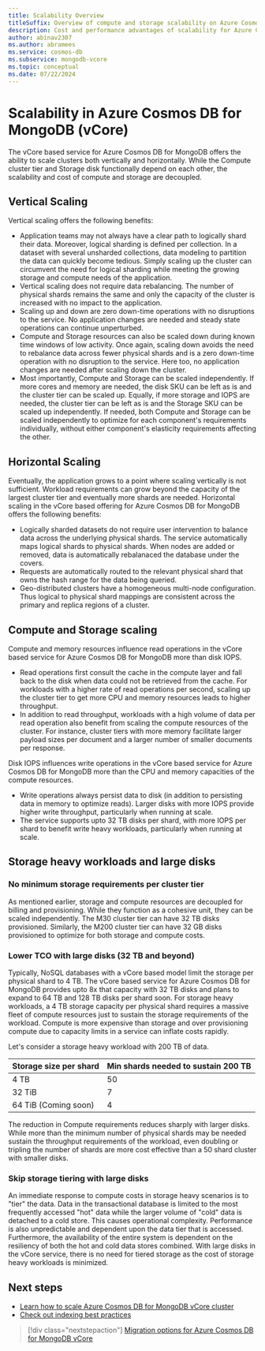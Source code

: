 ```yaml
---
title: Scalability Overview
titleSuffix: Overview of compute and storage scalability on Azure Cosmos DB for MongoDB vCore
description: Cost and performance advantages of scalability for Azure Cosmos DB for MongoDB vCore
author: abinav2307
ms.author: abramees
ms.service: cosmos-db
ms.subservice: mongodb-vcore
ms.topic: conceptual
ms.date: 07/22/2024
---
```


# Scalability in Azure Cosmos DB for MongoDB (vCore)

The vCore based service for Azure Cosmos DB for MongoDB offers the ability to scale clusters both vertically and horizontally. While the Compute cluster tier and Storage disk functionally depend on each other, the scalability and cost of compute and storage are decoupled.

## Vertical Scaling
Vertical scaling offers the following benefits:
- Application teams may not always have a clear path to logically shard their data. Moreover, logical sharding is defined per collection. In a dataset with several unsharded collections, data modeling to partition the data can quickly become tedious. Simply scaling up the cluster can circumvent the need for logical sharding while meeting the growing storage and compute needs of the application.
- Vertical scaling does not require data rebalancing. The number of physical shards remains the same and only the capacity of the cluster is increased with no impact to the application.
- Scaling up and down are zero down-time operations with no disruptions to the service. No application changes are needed and steady state operations can continue unperturbed.
- Compute and Storage resources can also be scaled down during known time windows of low activity. Once again, scaling down avoids the need to rebalance data across fewer physical shards and is a zero down-time operation with no disruption to the service. Here too, no application changes are needed after scaling down the cluster.
- Most importantly, Compute and Storage can be scaled independently. If more cores and memory are needed, the disk SKU can be left as is and the cluster tier can be scaled up. Equally, if more storage and IOPS are needed, the cluster tier can be left as is and the Storage SKU can be scaled up independently. If needed, both Compute and Storage can be scaled independently to optimize for each component's requirements individually, without either component's elasticity requirements affecting the other.


## Horizontal Scaling
Eventually, the application grows to a point where scaling vertically is not sufficient. Workload requirements can grow beyond the capacity of the largest cluster tier and eventually more shards are needed. Horizontal scaling in the vCore based offering for Azure Cosmos DB for MongoDB offers the following benefits:
- Logically sharded datasets do not require user intervention to balance data across the underlying physical shards. The service automatically maps logical shards to physical shards. When nodes are added or removed, data is automatically rebalanaced the database under the covers.
- Requests are automatically routed to the relevant physical shard that owns the hash range for the data being queried.
- Geo-distributed clusters have a homogeneous multi-node configuration. Thus logical to physical shard mappings are consistent across the primary and replica regions of a cluster.


## Compute and Storage scaling
Compute and memory resources influence read operations in the vCore based service for Azure Cosmos DB for MongoDB more than disk IOPS. 
- Read operations first consult the cache in the compute layer and fall back to the disk when data could not be retrieved from the cache. For workloads with a higher rate of read operations per second, scaling up the cluster tier to get more CPU and memory resources leads to higher throughput.
- In addition to read throughput, workloads with a high volume of data per read operation also benefit from scaling the compute resources of the cluster. For instance, cluster tiers with more memory facilitate larger payload sizes per document and a larger number of smaller documents per response.

Disk IOPS influences write operations in the vCore based service for Azure Cosmos DB for MongoDB more than the CPU and memory capacities of the compute resources.
- Write operations always persist data to disk (in addition to persisting data in memory to optimize reads). Larger disks with more IOPS provide higher write throughput, particularly when running at scale.
- The service supports upto 32 TB disks per shard, with more IOPS per shard to benefit write heavy workloads, particularly when running at scale.


## Storage heavy workloads and large disks
### No minimum storage requirements per cluster tier
As mentioned earlier, storage and compute resources are decoupled for billing and provisioning. While they function as a cohesive unit, they can be scaled independently. The M30 cluster tier can have 32 TB disks provisioned. Similarly, the M200 cluster tier can have 32 GB disks provisioned to optimize for both storage and compute costs. 

### Lower TCO with large disks (32 TB and beyond)
Typically, NoSQL databases with a vCore based model limit the storage per physical shard to 4 TB. The vCore based service for Azure Cosmos DB for MongoDB provides upto 8x that capacity with 32 TB disks and plans to expand to 64 TB and 128 TB disks per shard soon. For storage heavy workloads, a 4 TB storage capacity per physical shard requires a massive fleet of compute resources just to sustain the storage requirements of the workload. Compute is more expensive than storage and over provisioning compute due to capacity limits in a service can inflate costs rapidly. 

Let's consider a storage heavy workload with 200 TB of data.

| Storage size per shard | Min shards needed to sustain 200 TB | 
|------------------------|-------------------------------------|
| 4 TB                   | 50                                  | 
| 32 TiB                 | 7                                   | 
| 64 TiB (Coming soon)   | 4                                   | 

The reduction in Compute requirements reduces sharply with larger disks. While more than the minimum number of physical shards may be needed sustain the throughput requirements of the workload, even doubling or tripling the number of shards are more cost effective than a 50 shard cluster with smaller disks.

### Skip storage tiering with large disks
An immediate response to compute costs in storage heavy scenarios is to "tier" the data. Data in the transactional database is limited to the most frequently accessed "hot" data while the larger volume of "cold" data is detached to a cold store. This causes operational complexity. Performance is also unpredictable and dependent upon the data tier that is accessed. Furthermore, the availability of the entire system is dependent on the resiliency of both the hot and cold data stores combined. With large disks in the vCore service, there is no need for tiered storage as the cost of storage heavy workloads is minimized.

## Next steps
- [Learn how to scale Azure Cosmos DB for MongoDB vCore cluster](./how-to-scale-cluster.md)
- [Check out indexing best practices](./how-to-create-indexes.md)

> [!div class="nextstepaction"]
> [Migration options for Azure Cosmos DB for MongoDB vCore](migration-options.md)

